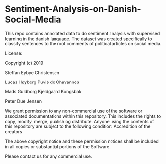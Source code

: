# Sentiment-Analysis-on-Danish-Social-Media
This repo contains annotated data to do sentiment analysis with supervised learning in the danish language. The dataset was created specifically to classify sentences to the root comments of political articles on social media.


License:

Copyright (c) 2019 

Steffan Eybye Christensen

Lucas Høyberg Puvis de Chavannes

Mads Guldborg Kjeldgaard Kongsbak

Peter Due Jensen


We grant permission to any non-commercial use of the software or associated documentations within this repository. This includes the rights to copy, modify, merge, publish og distribute. Anyone using the contents of this repository are subject to the following condition: 
Accredition of the creators

The above copyright notice and these permission notices shall be included in all
copies or substantial portions of the Software.

Please contact us for any commercial use.

